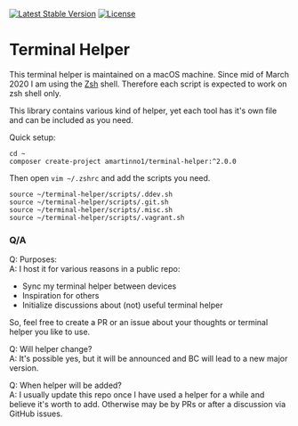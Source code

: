 [![Latest Stable Version](https://poser.pugx.org/amartinno1/terminal-helper/v/stable)](https://packagist.org/packages/amartinno1/terminal-helper)
[![License](https://poser.pugx.org/amartinno1/terminal-helper/license)](https://packagist.org/packages/amartinno1/terminal-helper)

# Terminal Helper

This terminal helper is maintained on a macOS machine.
Since mid of March 2020 I am using the [Zsh](http://www.zsh.org/) shell.
Therefore each script is expected to work on zsh shell only.

This library contains various kind of helper, yet each tool has it's own file
and can be included as you need.

Quick setup: 

```
cd ~
composer create-project amartinno1/terminal-helper:^2.0.0
```

Then open `vim ~/.zshrc` and add the scripts you need.

```
source ~/terminal-helper/scripts/.ddev.sh
source ~/terminal-helper/scripts/.git.sh
source ~/terminal-helper/scripts/.misc.sh
source ~/terminal-helper/scripts/.vagrant.sh
```

### Q/A

Q: Purposes:  
A: I host it for various reasons in a public repo:  
* Sync my terminal helper between devices
* Inspiration for others
* Initialize discussions about (not) useful terminal helper

So, feel free to create a PR or an issue about your thoughts or terminal helper you like to use.

Q: Will helper change?  
A: It's possible yes, but it will be announced and BC will lead to a new major version.

Q: When helper will be added?  
A: I usually update this repo once I have used a helper for a while and believe it's worth to add.
Otherwise may be by PRs or after a discussion via GitHub issues.
